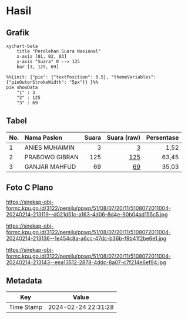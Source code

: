 # Hasil

## Grafik

```mermaid
xychart-beta
    title "Perolehan Suara Nasional"
    x-axis [01, 02, 03]
    y-axis "Suara" 0 --> 125
    bar [3, 125, 69]
```

```mermaid
%%{init: {"pie": {"textPosition": 0.5}, "themeVariables": {"pieOuterStrokeWidth": "5px"}} }%%
pie showData
    "1" : 3
    "2" : 125
    "3" : 69
```

## Tabel

| No. | Nama Paslon    | Suara | Suara (raw) | Persentase |
|:--- |:-------------- | -----:| -----------:| ----------:|
| 1   | ANIES MUHAIMIN | 3     | [3][p-1]    | 1,52       |
| 2   | PRABOWO GIBRAN | 125   | [125][p-2]  | 63,45      |
| 3   | GANJAR MAHFUD  | 69    | [69][p-3]   | 35,03      |


[p-1]: https://github.com/gigit-pemilu/pemilu-2024/blob/main/pilpres/hitung-suara/sub/51-bali/sub/08-buleleng/sub/07-sawan/sub/2011-kerobokan/sub/004-tps/sub/paslon-1.txt
[p-2]: https://github.com/gigit-pemilu/pemilu-2024/blob/main/pilpres/hitung-suara/sub/51-bali/sub/08-buleleng/sub/07-sawan/sub/2011-kerobokan/sub/004-tps/sub/paslon-2.txt
[p-3]: https://github.com/gigit-pemilu/pemilu-2024/blob/main/pilpres/hitung-suara/sub/51-bali/sub/08-buleleng/sub/07-sawan/sub/2011-kerobokan/sub/004-tps/sub/paslon-3.txt

## Foto C Plano

https://sirekap-obj-formc.kpu.go.id/3122/pemilu/ppwp/51/08/07/20/11/5108072011004-20240214-213119--d021d51c-a163-4d06-8d4e-90b04ad155c5.jpg

https://sirekap-obj-formc.kpu.go.id/3122/pemilu/ppwp/51/08/07/20/11/5108072011004-20240214-213136--1e454c8a-a6cc-47dc-b36b-f9b41f2be6e1.jpg

https://sirekap-obj-formc.kpu.go.id/3122/pemilu/ppwp/51/08/07/20/11/5108072011004-20240214-213143--eea13512-2878-4ddc-8a07-c7f214e6ef94.jpg


## Metadata

| Key        | Value               |
| ---------- | ------------------- |
| Time Stamp | 2024-02-24 22:31:28 |



